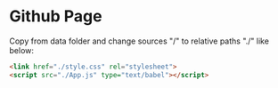 
# Github Page 

Copy from data folder and change sources "/" to relative paths "./" like below:

```html
<link href="./style.css" rel="stylesheet">
<script src="./App.js" type="text/babel"></script>
```
